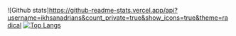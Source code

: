 ![Github stats]https://github-readme-stats.vercel.app/api?username=ikhsanadrians&count_private=true&show_icons=true&theme=radical
[![Top Langs](https://github-readme-stats.vercel.app/api/top-langs/?username=ikhsanadrians&layout=compact)](https://github.com/ikhsanadrians)
